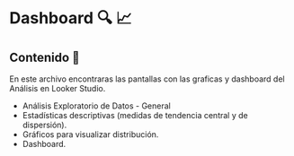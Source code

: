 # Dashboard :mag: :chart_with_upwards_trend:

## Contenido :dart:

En este archivo encontraras las pantallas con las graficas y dashboard del Análisis en Looker Studio.

 - Análisis Exploratorio de Datos - General
 - Estadísticas descriptivas (medidas de tendencia central y de dispersión).
 - Gráficos para visualizar distribución.
 - Dashboard.
